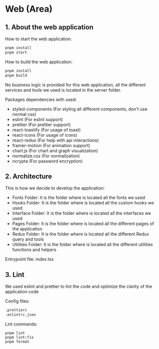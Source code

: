 # Web (Area)

## 1. About the web application

How to start the web application:

```sh
pnpm install
pnpm start
```

How to build the web application:

```sh
pnpm install
pnpm build
```

No business logic is provided for this web application, all the different services and tools we used
is located in the server folder.

Packages dependencies with used:

-   styled-components (For styling all different components, don't use normal css)
-   eslint (For eslint support)
-   prettier (For prettier support)
-   react-toastify (For usage of toast)
-   react-icons (For usage of icons)
-   react-redux (For help with api interactions)
-   framer-motion (For animation support)
-   chart.js (For chart and graph visualization)
-   normalize.css (For normalization)
-   ncrypta (For password encryption)

## 2. Architecture

This is how we decide to develop the application:

-   Fonts Folder: It is the folder where is located all the fonts we used
-   Hooks Folder: It is the folder where is located all the custom hooks we used
-   Interface Folder: It is the folder where is located all the interfaces we used
-   Pages Folder: It is the folder where is located all the different pages of the application
-   Redux Folder: It is the folder where is located all the different Redux query and tools
-   Utilities Folder: It is the folder where is located all the different utilities functions and helpers

Entrypoint file: index.tsx

## 3. Lint

We used eslint and prettier to lint the code and optimize the clarity of the application code

Config files:

```sh
.prettierc
.eslintrc.json
```

Lint commands:

```
pnpm lint
pnpm lint:fix
pnpm format
```
